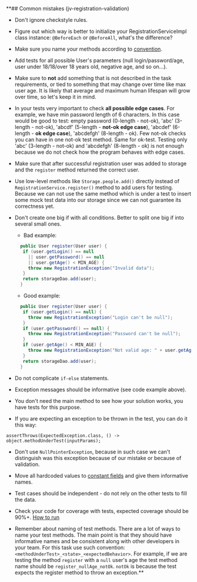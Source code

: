 **## Common mistakes (jv-registration-validation)

* Don't ignore checkstyle rules.
* Figure out which way is better to initialize your RegistrationServiceImpl class instance: `@BeforeEach` or `@BeforeAll`, what's the difference?
* Make sure you name your methods according to [convention](https://google.github.io/styleguide/javaguide.html#s5.2.3-method-names).
* Add tests for all possible User's parameters (null login/password/age, user under 18/18/over 18 years old, negative age, and so on...).
* Make sure to **not** add something that is not described in the task requirements, or tied to something that may change over time like max user age. It is likely that average and maximum human lifespan will grow over time, so let's keep it in mind.
* In your tests very important to check **all possible edge cases**. For example, we have min password length of 6 characters. 
In this case would be good to test: empty password (0-length - not-ok), 'abc' (3-length - not-ok), 'abcdf' (5-length - **not-ok edge case**), 
'abcdef' (6-length - **ok edge case**), 'abcdefgh' (8-length - ok). Few not-ok checks you can have in one not-ok test method. Same for ok-test.
Testing only 'abc' (3-length - not-ok) and 'abcdefgh' (8-length - ok) is not enough because we do not check how the program behaves with edge cases.
* Make sure that after successful registration user was added to storage and the `register` method returned the correct user.
* Use low-level methods like `Storage.people.add()` directly instead of `RegistrationService.register()` method to add users for testing. Because we can not use the same method which is under a test to insert some mock test data into our storage since we can not guarantee its correctness yet.
* Don't create one big if with all conditions. Better to split one big if into several small ones.

  - Bad example:
  ```java
    public User register(User user) {
     if (user.getLogin() == null 
       || user.getPassword() == null
       || user.getAge() < MIN_AGE) {
       throw new RegistrationException("Invalid data");
     }
     return storageDao.add(user);
    }
  ```

  - Good example:
  ```java
    public User register(User user) {
     if (user.getLogin() == null) {
       throw new RegistrationException("Login can't be null");
     }
     if (user.getPassword() == null) {
       throw new RegistrationException("Password can't be null");
     }
     if (user.getAge() < MIN_AGE) {
       throw new RegistrationException("Not valid age: " + user.getAge() + ". Min allowed age is " + MIN_AGE);
     }
     return storageDao.add(user);
    }
  ```
* Do not complicate `if-else` statements.  
* Exception messages should be informative (see code example above).
* You don't need the main method to see how your solution works, you have tests for this purpose.
* If you are expecting an exception to be thrown in the test, you can do it this way:
```
assertThrows(ExpectedException.class, () -> object.methodUnderTest(inputParams);
```
* Don't use `NullPointerException`, because in such case we can't distinguish was this exception because of our mistake or because of validation.

* Move all hardcoded values to [constant fields](https://mate-academy.github.io/style-guides/java/java.html#s5.2.4-constant-names) and give them informative names.

* Test cases should be independent - do not rely on the other tests to fill the data.

* Check your code for coverage with tests, expected coverage should be 90%+. [How to run](https://www.jetbrains.com/help/idea/running-test-with-coverage.html#run-config-with-coverage)

* Remember about naming of test methods.
  There are a lot of ways to name your test methods. The main point is that 
  they should have informative names and be consistent along with other developers in your team. 
  For this task use such convention: `<methodUnderTest>_<state>_<expectedBehavior>`. 
  For example, if we are testing the method `register` with a `null` user's age 
  the test method name should be `register_nullAge_notOk`. `notOk` is because 
  the test expects the register method to throw an exception.**
  
